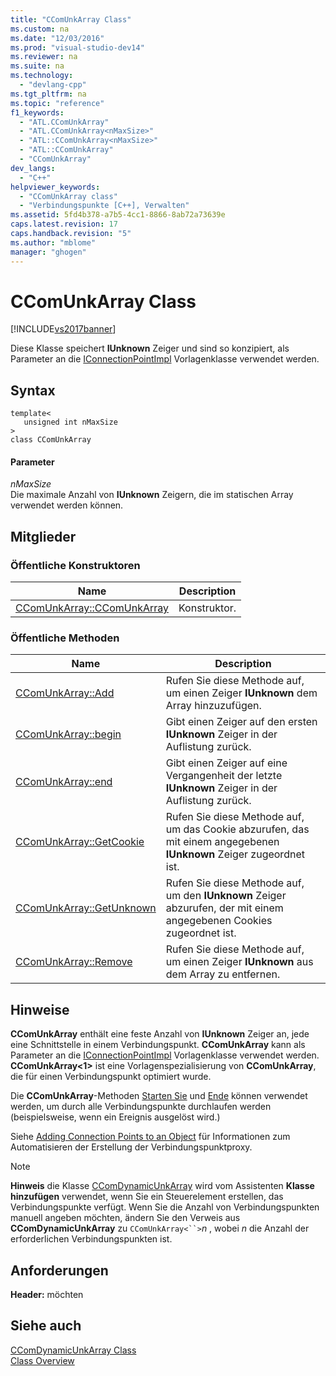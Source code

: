 ```yaml
---
title: "CComUnkArray Class"
ms.custom: na
ms.date: "12/03/2016"
ms.prod: "visual-studio-dev14"
ms.reviewer: na
ms.suite: na
ms.technology: 
  - "devlang-cpp"
ms.tgt_pltfrm: na
ms.topic: "reference"
f1_keywords: 
  - "ATL.CComUnkArray"
  - "ATL.CComUnkArray<nMaxSize>"
  - "ATL::CComUnkArray<nMaxSize>"
  - "ATL::CComUnkArray"
  - "CComUnkArray"
dev_langs: 
  - "C++"
helpviewer_keywords: 
  - "CComUnkArray class"
  - "Verbindungspunkte [C++], Verwalten"
ms.assetid: 5fd4b378-a7b5-4cc1-8866-8ab72a73639e
caps.latest.revision: 17
caps.handback.revision: "5"
ms.author: "mblome"
manager: "ghogen"
---
```

# CComUnkArray Class
[!INCLUDE[vs2017banner](../../assembler/inline/includes/vs2017banner.md)]

Diese Klasse speichert **IUnknown** Zeiger und sind so konzipiert, als Parameter an die [IConnectionPointImpl](../../atl/reference/iconnectionpointimpl-class.md) Vorlagenklasse verwendet werden.  
  
## Syntax  
  
```  
template<  
   unsigned int nMaxSize  
>  
class CComUnkArray  
```  
  
#### Parameter  
 *nMaxSize*  
 Die maximale Anzahl von **IUnknown** Zeigern, die im statischen Array verwendet werden können.  
  
## Mitglieder  
  
### Öffentliche Konstruktoren  
  
|Name|Description|  
|----------|-----------------|  
|[CComUnkArray::CComUnkArray](../Topic/CComUnkArray::CComUnkArray.md)|Konstruktor.|  
  
### Öffentliche Methoden  
  
|Name|Description|  
|----------|-----------------|  
|[CComUnkArray::Add](../Topic/CComUnkArray::Add.md)|Rufen Sie diese Methode auf, um einen Zeiger **IUnknown** dem Array hinzuzufügen.|  
|[CComUnkArray::begin](../Topic/CComUnkArray::begin.md)|Gibt einen Zeiger auf den ersten **IUnknown** Zeiger in der Auflistung zurück.|  
|[CComUnkArray::end](../Topic/CComUnkArray::end.md)|Gibt einen Zeiger auf eine Vergangenheit der letzte **IUnknown** Zeiger in der Auflistung zurück.|  
|[CComUnkArray::GetCookie](../Topic/CComUnkArray::GetCookie.md)|Rufen Sie diese Methode auf, um das Cookie abzurufen, das mit einem angegebenen **IUnknown** Zeiger zugeordnet ist.|  
|[CComUnkArray::GetUnknown](../Topic/CComUnkArray::GetUnknown.md)|Rufen Sie diese Methode auf, um den **IUnknown** Zeiger abzurufen, der mit einem angegebenen Cookies zugeordnet ist.|  
|[CComUnkArray::Remove](../Topic/CComUnkArray::Remove.md)|Rufen Sie diese Methode auf, um einen Zeiger **IUnknown** aus dem Array zu entfernen.|  
  
## Hinweise  
 **CComUnkArray** enthält eine feste Anzahl von **IUnknown** Zeiger an, jede eine Schnittstelle in einem Verbindungspunkt.  **CComUnkArray** kann als Parameter an die [IConnectionPointImpl](../../atl/reference/iconnectionpointimpl-class.md) Vorlagenklasse verwendet werden.  **CComUnkArray\<1\>** ist eine Vorlagenspezialisierung von **CComUnkArray**, die für einen Verbindungspunkt optimiert wurde.  
  
 Die **CComUnkArray**\-Methoden [Starten Sie](../Topic/CComUnkArray::begin.md) und [Ende](../Topic/CComUnkArray::end.md) können verwendet werden, um durch alle Verbindungspunkte durchlaufen werden \(beispielsweise, wenn ein Ereignis ausgelöst wird.\)  
  
 Siehe [Adding Connection Points to an Object](../../atl/adding-connection-points-to-an-object.md) für Informationen zum Automatisieren der Erstellung der Verbindungspunktproxy.  
  
> [!NOTE]
>  **Hinweis** die Klasse [CComDynamicUnkArray](../../atl/reference/ccomdynamicunkarray-class.md) wird vom Assistenten **Klasse hinzufügen** verwendet, wenn Sie ein Steuerelement erstellen, das Verbindungspunkte verfügt.  Wenn Sie die Anzahl von Verbindungspunkten manuell angeben möchten, ändern Sie den Verweis aus **CComDynamicUnkArray** zu `CComUnkArray<``>`*n* , wobei *n* die Anzahl der erforderlichen Verbindungspunkten ist.  
  
## Anforderungen  
 **Header:**  möchten  
  
## Siehe auch  
 [CComDynamicUnkArray Class](../../atl/reference/ccomdynamicunkarray-class.md)   
 [Class Overview](../../atl/atl-class-overview.md)